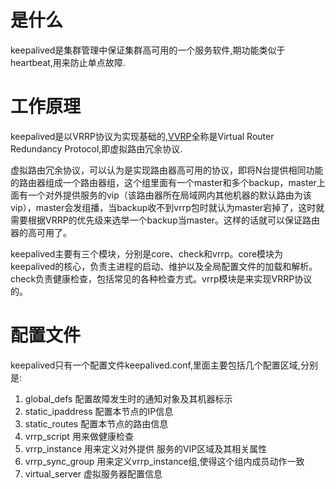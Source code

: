 # 是什么

keepalived是集群管理中保证集群高可用的一个服务软件,期功能类似于heartbeat,用来防止单点故障.

# 工作原理

keepalived是以VRRP协议为实现基础的,[VVRP][remark-vrrp]全称是Virtual Router Redundancy Protocol,即虚拟路由冗余协议.

虚拟路由冗余协议，可以认为是实现路由器高可用的协议，即将N台提供相同功能的路由器组成一个路由器组，这个组里面有一个master和多个backup，master上面有一个对外提供服务的vip（该路由器所在局域网内其他机器的默认路由为该vip），master会发组播，当backup收不到vrrp包时就认为master宕掉了，这时就需要根据VRRP的优先级来选举一个backup当master。这样的话就可以保证路由器的高可用了。

keepalived主要有三个模块，分别是core、check和vrrp。core模块为keepalived的核心，负责主进程的启动、维护以及全局配置文件的加载和解析。check负责健康检查，包括常见的各种检查方式。vrrp模块是来实现VRRP协议的。

# 配置文件

keepalived只有一个配置文件keepalived.conf,里面主要包括几个配置区域,分别是:

1. global_defs 配置故障发生时的通知对象及其机器标示
2. static_ipaddress 配置本节点的IP信息
3. static_routes 配置本节点的路由信息
4. vrrp_script 用来做健康检查
5. vrrp_instance 用来定义对外提供 服务的VIP区域及其相关属性
6. vrrp_sync_group 用来定义vrrp_instance组,使得这个组内成员动作一致 
7. virtual_server 虚拟服务器配置信息





[remark-lvs]:http://www.linuxvirtualserver.org/ "LVS"
[remark-vrrp]:http://www.cnblogs.com/yechuan/archive/2012/04/17/2453707.html "VRRP介绍"
